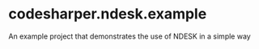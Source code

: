 codesharper.ndesk.example
=========================

An example project that demonstrates the use of NDESK in a simple way

